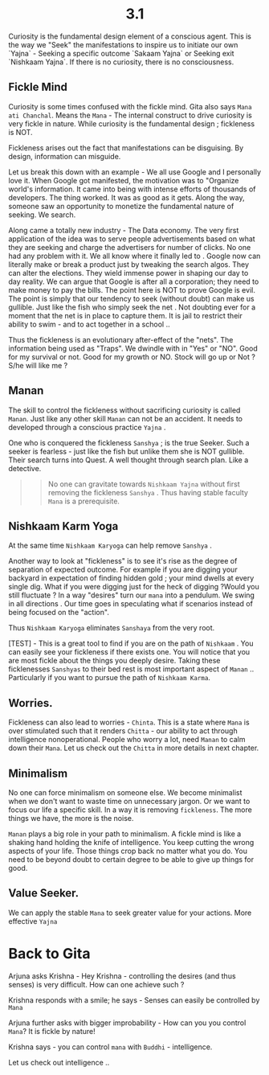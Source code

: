 <center><h1>3.1</h1></center> 
Curiosity is the fundamental design element of a conscious agent. This is the way we "Seek" the manifestations to inspire us to initiate our own `Yajna` - Seeking a specific outcome `Sakaam Yajna` or Seeking exit `Nishkaam Yajna`. If there is no curiosity, there is no consciousness. 

## Fickle Mind 

Curiosity is some times confused with the fickle mind. Gita also says `Mana ati Chanchal`. Means the `Mana` - The internal construct to drive curiosity is very fickle in nature. While curiosity is the fundamental design ; fickleness is NOT. 

Fickleness arises out the fact that manifestations can be disguising. By design, information can misguide. 

Let us break this down with an example - We all use Google and I personally love it. When Google got manifested, the motivation was to "Organize world's information. It came into being with intense efforts of thousands of developers. The thing worked. It was as good as it gets. Along the way, someone saw an opportunity to monetize the fundamental nature of seeking. We search. 

Along came a totally new industry - The Data economy. The very first application of the idea was to serve people advertisements based on what they are seeking and charge the advertisers for number of clicks. No one had any problem with it. We all know where it finally led to . Google now can literally make or break a product just by tweaking the search algos. They can alter the elections. They wield immense power in shaping our day to day reality. We can argue that Google is after all a corporation; they need to make money to pay the bills. The point here is NOT to prove Google is evil. The point is simply that our tendency to seek (without doubt) can make us gullible. Just like the fish who simply seek the net . Not doubting ever for a moment that the net is in place to capture them. It is jail to restrict their ability to swim - and to act together in a school ..

Thus the fickleness is an evolutionary after-effect of the  "nets". The information being used as "Traps". We dwindle with in "Yes" or "NO". Good for my survival or not. Good for my growth or NO. Stock will go up or Not ? S/he will like me ?

## Manan

The skill to control the fickleness without sacrificing curiosity is called `Manan`. Just like any other skill `Manan` can not be an accident. It needs to developed through a conscious practice `Yajna` .

One who is conquered the fickleness `Sanshya` ; is the true Seeker. Such a seeker is fearless - just like the fish but unlike them she is NOT gullible. Their search turns into Quest. A well thought through search plan. Like a detective. 

>> No one can gravitate towards `Nishkaam Yajna` without first removing the fickleness `Sanshya` . Thus having stable faculty `Mana` is a prerequisite. 

## Nishkaam Karm Yoga 
At the same time `Nishkaam Karyoga` can help remove `Sanshya` . 

Another way to look at "fickleness" is to see it's rise as the degree of separation of expected outcome. For example if you are digging your backyard in expectation of finding hidden gold ; your mind dwells at every single dig. What if you were digging just for the heck of digging ?Would you still fluctuate ? In a way "desires" turn our `mana` into a pendulum. We swing in all directions . Our time goes in speculating what if scenarios instead of being focused on the "action".

Thus `Nishkaam Karyoga` eliminates `Sanshaya` from the very root. 

[TEST] - This is a great tool to find if you are on the path of `Nishkaam` . You can easily see your fickleness if there exists one. You will notice that you are most fickle about the things you deeply desire. Taking these ficklenesses `Sanshyas` to their bed rest is most important aspect of `Manan` .. Particularly if you want to pursue the path of `Nishkaam Karma`. 

## Worries.

Fickleness can also lead to worries - `Chinta`. This is a state where `Mana` is over stimulated such that it renders `Chitta` - our ability to act through intelligence nonoperational. People who worry a lot, need `Manan` to calm down their `Mana`.  Let us check out the `Chitta` in more details in next chapter. 

## Minimalism 

No one can force minimalism on someone else. We become minimalist when we don't want to waste time on unnecessary jargon. Or we want to focus our life a specific skill. In a way it is removing `fickleness`. The more things we have, the more is the noise. 

`Manan` plays a big role in your path to minimalism. A fickle mind is like a shaking hand holding the knife of intelligence. You keep cutting the wrong aspects of your life. Those things crop back no matter what you do. You need to be beyond doubt to certain degree to be able to give up things for good. 

## Value Seeker.

We can apply the stable `Mana` to seek greater value for your actions. More effective `Yajna`

# Back to Gita

Arjuna asks Krishna - Hey Krishna - controlling the desires (and thus senses) is very difficult. How can one achieve such ?

Krishna responds with a smile; he says - Senses can easily be controlled by `Mana`

Arjuna further asks with bigger improbability - How can you you control `Mana`? It is fickle by nature!

Krishna says - you can control `mana` with `Buddhi` - intelligence. 

Let us check out intelligence ..
